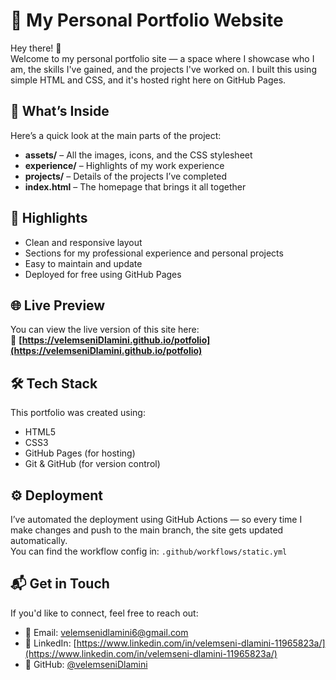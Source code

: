 # 💼 My Personal Portfolio Website

Hey there! 👋  
Welcome to my personal portfolio site — a space where I showcase who I am, the skills I've gained, and the projects I've worked on. I built this using simple HTML and CSS, and it's hosted right here on GitHub Pages.

## 📁 What’s Inside

Here’s a quick look at the main parts of the project:

- **assets/** – All the images, icons, and the CSS stylesheet
- **experience/** – Highlights of my work experience
- **projects/** – Details of the projects I’ve completed
- **index.html** – The homepage that brings it all together

## 🚀 Highlights

- Clean and responsive layout
- Sections for my professional experience and personal projects
- Easy to maintain and update
- Deployed for free using GitHub Pages

## 🌐 Live Preview

You can view the live version of this site here:  
🔗 **[https://velemseniDlamini.github.io/potfolio](https://velemseniDlamini.github.io/potfolio)**

## 🛠️ Tech Stack

This portfolio was created using:

- HTML5
- CSS3
- GitHub Pages (for hosting)
- Git & GitHub (for version control)

## ⚙️ Deployment

I’ve automated the deployment using GitHub Actions — so every time I make changes and push to the main branch, the site gets updated automatically.  
You can find the workflow config in: `.github/workflows/static.yml`

## 📬 Get in Touch

If you'd like to connect, feel free to reach out:

- 📧 Email: [velemsenidlamini6@gmail.com](mailto:velemsenidlamini6@gmail.com)
- 💼 LinkedIn: [https://www.linkedin.com/in/velemseni-dlamini-11965823a/](https://www.linkedin.com/in/velemseni-dlamini-11965823a/)
- 🐙 GitHub: [@velemseniDlamini](https://github.com/velemseniDlamini)



